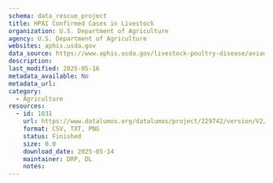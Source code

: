 ```yaml
---
schema: data_rescue_project 
title: HPAI Confirmed Cases in Livestock
organization: U.S. Department of Agriculture
agency: U.S. Department of Agriculture
websites: aphis.usda.gov
data_source: https://www.aphis.usda.gov/livestock-poultry-disease/avian/avian-influenza/hpai-detections/hpai-confirmed-cases-livestock
description: 
last_modified: 2025-05-16
metadata_available: No
metadata_url: 
category:
  - Agriculture 
resources:
  - id: 1031
    url: https://www.datalumos.org/datalumos/project/229742/version/V2/view
    format: CSV, TXT, PNG
    status: Finished
    size: 0.0
    download_date: 2025-05-14
    maintainer: DRP, DL
    notes: 
---
```

